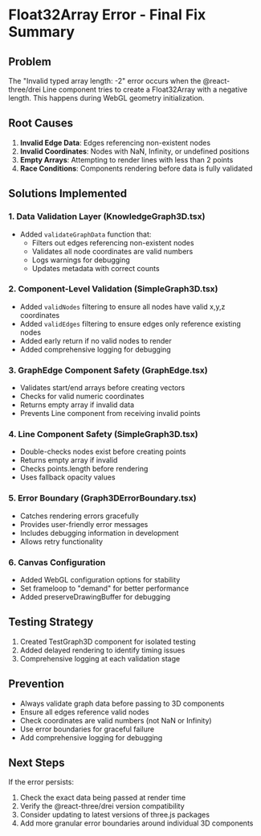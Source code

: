 # Float32Array Error - Final Fix Summary

## Problem
The "Invalid typed array length: -2" error occurs when the @react-three/drei Line component tries to create a Float32Array with a negative length. This happens during WebGL geometry initialization.

## Root Causes
1. **Invalid Edge Data**: Edges referencing non-existent nodes
2. **Invalid Coordinates**: Nodes with NaN, Infinity, or undefined positions
3. **Empty Arrays**: Attempting to render lines with less than 2 points
4. **Race Conditions**: Components rendering before data is fully validated

## Solutions Implemented

### 1. Data Validation Layer (KnowledgeGraph3D.tsx)
- Added `validateGraphData` function that:
  - Filters out edges referencing non-existent nodes
  - Validates all node coordinates are valid numbers
  - Logs warnings for debugging
  - Updates metadata with correct counts

### 2. Component-Level Validation (SimpleGraph3D.tsx)
- Added `validNodes` filtering to ensure all nodes have valid x,y,z coordinates
- Added `validEdges` filtering to ensure edges only reference existing nodes
- Added early return if no valid nodes to render
- Added comprehensive logging for debugging

### 3. GraphEdge Component Safety (GraphEdge.tsx)
- Validates start/end arrays before creating vectors
- Checks for valid numeric coordinates
- Returns empty array if invalid data
- Prevents Line component from receiving invalid points

### 4. Line Component Safety (SimpleGraph3D.tsx)
- Double-checks nodes exist before creating points
- Returns empty array if invalid
- Checks points.length before rendering
- Uses fallback opacity values

### 5. Error Boundary (Graph3DErrorBoundary.tsx)
- Catches rendering errors gracefully
- Provides user-friendly error messages
- Includes debugging information in development
- Allows retry functionality

### 6. Canvas Configuration
- Added WebGL configuration options for stability
- Set frameloop to "demand" for better performance
- Added preserveDrawingBuffer for debugging

## Testing Strategy
1. Created TestGraph3D component for isolated testing
2. Added delayed rendering to identify timing issues
3. Comprehensive logging at each validation stage

## Prevention
- Always validate graph data before passing to 3D components
- Ensure all edges reference valid nodes
- Check coordinates are valid numbers (not NaN or Infinity)
- Use error boundaries for graceful failure
- Add comprehensive logging for debugging

## Next Steps
If the error persists:
1. Check the exact data being passed at render time
2. Verify the @react-three/drei version compatibility
3. Consider updating to latest versions of three.js packages
4. Add more granular error boundaries around individual 3D components